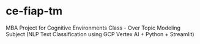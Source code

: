 # ce-fiap-tm
MBA Project for Cognitive Environments Class - Over Topic Modeling Subject (NLP Text Classification using GCP Vertex AI + Python + Streamlit)
